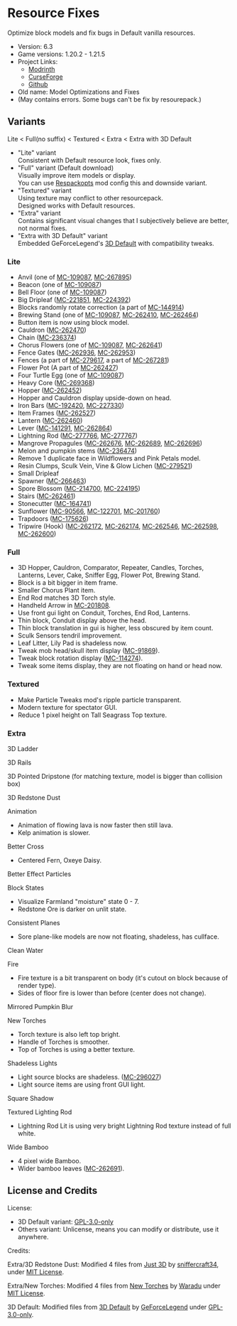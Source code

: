 # Resource Fixes

Optimize block models and fix bugs in Default vanilla resources.

- Version: 6.3
- Game versions: 1.20.2 - 1.21.5
- Project Links:
  - [Modrinth](https://modrinth.com/resourcepack/xq2isoUl)
  - [CurseForge](https://legacy.curseforge.com/minecraft/texture-packs/resource-fixes)
  - [Github](https://github.com/Minecrafthyr/model_optis_and_fixes)
- Old name: Model Optimizations and Fixes
- (May contains errors. Some bugs can't be fix by resourepack.)

## Variants

Lite < Full(no suffix) < Textured < Extra < Extra with 3D Default

- "Lite" variant  
  Consistent with Default resource look, fixes only.
- "Full" variant (Default download)  
  Visually improve item models or display.  
  You can use [Respackopts](https://modrinth.com/mod/TiF5QWZY) mod config this and downside variant.
- "Textured" variant  
  Using texture may conflict to other resourcepack.  
  Designed works with Default resources.
- "Extra" variant  
  Contains significant visual changes that I subjectively believe are better, not normal fixes.
- "Extra with 3D Default" variant  
  Embedded GeForceLegend's [3D Default](https://modrinth.com/resourcepack/3d-default) with compatibility tweaks. 


### Lite

- Anvil (one of [MC-109087](https://bugs.mojang.com/browse/MC/issues/MC-109087 "Faces of some blocks are not at all culled when said face is hidden by a solid, opaque block"), [MC-267895](https://bugs.mojang.com/browse/MC/issues/MC-267895 "Anvil's texture is mapped very strangely"))
- Beacon (one of [MC-109087](https://bugs.mojang.com/browse/MC/issues/MC-109087 "Faces of some blocks are not at all culled when said face is hidden by a solid, opaque block"))
- Bell Floor (one of [MC-109087](https://bugs.mojang.com/browse/MC/issues/MC-109087 "Faces of some blocks are not at all culled when said face is hidden by a solid, opaque block"))
- Big Dripleaf ([MC-221851](https://bugs.mojang.com/browse/MC/issues/MC-221851 "Tilted big dripleaf texture mirrored incorrectly from underneath"), [MC-224392](https://bugs.mojang.com/browse/MC/issues/MC-224392 "Big dripleaves are rendered too dark when blocks are placed adjacent to them while smooth lighting is enabled"))
- Blocks randomly rotate correction (a part of [MC-144914](https://bugs.mojang.com/browse/MC/issues/MC-144914 "Some blocks don't randomly rotate correctly"))
- Brewing Stand (one of [MC-109087](https://bugs.mojang.com/browse/MC/issues/MC-109087 "Faces of some blocks are not at all culled when said face is hidden by a solid, opaque block"), [MC-262410](https://bugs.mojang.com/browse/MC/issues/MC-262410 "Brewing stand arms appear darker than they should"), [MC-262464](https://bugs.mojang.com/browse/MC/issues/MC-262464 "The bottom texture of the rod in brewing stands is incorrect"))
- Button item is now using block model.
- Cauldron ([MC-262470](https://bugs.mojang.com/browse/MC/issues/MC-262470 "Cauldron models are very unoptimized, causing render lag"))
- Chain ([MC-236374](https://bugs.mojang.com/browse/MC/issues/MC-236374 "Chains are rendered too dark when blocks are placed adjacent to them while smooth lighting is enabled"))
- Chorus Flowers (one of [MC-109087](https://bugs.mojang.com/browse/MC/issues/MC-109087 "Faces of some blocks are not at all culled when said face is hidden by a solid, opaque block"), [MC-262641](https://bugs.mojang.com/browse/MC/issues/MC-262641 "Chorus flower models are incredibly unoptimized and cause serious rendering lag"))
- Fence Gates ([MC-262936](https://bugs.mojang.com/browse/MC/issues/MC-262936 "Some pixels of open fence gates are stretched"), [MC-262953](https://bugs.mojang.com/browse/MC/issues/MC-262953 "Fence gate models are very unoptimized, causing lag among other issues"))
- Fences (a part of [MC-279617](https://bugs.mojang.com/browse/MC/issues/MC-279617 "Bamboo fence multipart rendering optimization - requires texture mapping modification"), a part of [MC-267281](https://bugs.mojang.com/browse/MC/issues/MC-267281 "Fence multipart model system performance optimization"))
- Flower Pot (A part of [MC-262427](https://bugs.mojang.com/browse/MC/issues/MC-262427 "Flower pots and potted objects have very poorly optimized models and strange texture mapping"))
- Four Turtle Egg (one of [MC-109087](https://bugs.mojang.com/browse/MC/issues/MC-109087 "Faces of some blocks are not at all culled when said face is hidden by a solid, opaque block"))
- Heavy Core ([MC-269368](https://bugs.mojang.com/browse/MC/issues/MC-269368 "Heavy Core bottom face not culled by blocks below"))
- Hopper ([MC-262452](https://bugs.mojang.com/browse/MC/issues/MC-262452 "Hopper models are unoptimized and cause rendering lag"))
- Hopper and Cauldron display upside-down on head.
- Iron Bars ([MC-192420](https://bugs.mojang.com/browse/MC/issues/MC-192420 "Iron bars Z-fight on the bottom and top"), [MC-227330](https://bugs.mojang.com/browse/MC/issues/MC-227330 "The bottom texture of bars are flipped 180° and do not match the top"))
- Item Frames ([MC-262527](https://bugs.mojang.com/browse/MC/issues/MC-262527 "Item frame models are quite unoptimized"))
- Lantern ([MC-262460](https://bugs.mojang.com/browse/MC/issues/MC-262460 "Unneeded face in hanging lantern model"))
- Lever ([MC-141291](https://bugs.mojang.com/browse/MC/issues/MC-141291 "lever state blockstate json backwards"), [MC-262864](https://bugs.mojang.com/browse/MC/issues/MC-262864 "Lever base texture is mapped upside-down"))
- Lightning Rod ([MC-277766](https://bugs.mojang.com/browse/MC/issues/MC-277766 '"On" lightning rod bottom texture is still mapped incorrectly'), [MC-277767](https://bugs.mojang.com/browse/MC/issues/MC-277767 '"On" lightning rods still use ambient occlusion'))
- Mangrove Propagules ([MC-262676](https://bugs.mojang.com/browse/MC/issues/MC-262676 "Mangrove propagules appear darker than they should due to shading not being disabled"), [MC-262689](https://bugs.mojang.com/browse/MC/issues/MC-262689 "Hanging mangrove propagule models are comically unoptimized"), [MC-262696](https://bugs.mojang.com/browse/MC/issues/MC-262696 "Potted mangrove propagules appear darker than they should due to shading not being disabled"))
- Melon and pumpkin stems ([MC-236474](https://bugs.mojang.com/browse/MC/issues/MC-236474 "Melon and pumpkin stems appear much darker than they should"))
- Remove 1 duplicate face in Wildflowers and Pink Petals model.
- Resin Clumps, Sculk Vein, Vine & Glow Lichen ([MC-279521](https://bugs.mojang.com/browse/MC/issues/MC-279521 "Up & down faces of resin clumps, sculk veins, vines & glow lichen are not mirrored from behind"))
- Small Dripleaf
- Spawner ([MC-266463](https://bugs.mojang.com/browse/MC/issues/MC-266463 "The interior north and south faces of trial spawners are culled incorrectly"))
- Spore Blossom ([MC-214700](https://bugs.mojang.com/browse/MC/issues/MC-214700 "Spore blossom top leaf texture is not mirrored correctly from behind"), [MC-224195](https://bugs.mojang.com/browse/MC/issues/MC-224195 "Parity issue: Differences in the spore blossom model in JE/BE"))
- Stairs ([MC-262461](https://bugs.mojang.com/browse/MC/issues/MC-262461 "Stair models are unoptimized and can cause rendering lag"))
- Stonecutter ([MC-164741](https://bugs.mojang.com/browse/MC/issues/MC-164741 "Stonecutter blades are much brighter when north/south than east/west"))
- Sunflower ([MC-90566](https://bugs.mojang.com/browse/MC/issues/MC-90566 "The plants of sunflowers don't connect to their stems"), [MC-122701](https://bugs.mojang.com/browse/MC/issues/MC-122701 "Sunflowers are stretched"), [MC-201760](https://bugs.mojang.com/browse/MC/issues/MC-201760 "Sunflower top half cross model is not mirrored on the back"))
- Trapdoors ([MC-175626](https://bugs.mojang.com/browse/MC/issues/MC-175626 "Trapdoors are rendered too dark when blocks are placed adjacent to them while smooth lighting is enabled"))
- Tripwire (Hook) ([MC-262172](https://bugs.mojang.com/browse/MC/issues/MC-262172 "Tripwire hook model incorrect - stick does not attach to ring symmetrically"), [MC-262174](https://bugs.mojang.com/browse/MC/issues/MC-262174 "The section of tripwire that is attached to a tripwire hook is stretched"), [MC-262546](https://bugs.mojang.com/browse/MC/issues/MC-262546 "Texture mapping on tripwire hook rings appears to be wrong"), [MC-262598](https://bugs.mojang.com/browse/MC/issues/MC-262598 'Tripwire textures in the tripwire hook "attached: true" state have a wrong black rendering when the tripwire hook is attached to a non-transparent block'), [MC-262600](https://bugs.mojang.com/browse/MC/issues/MC-262600 "Tripwire texture can rotate unexpectedly when neighbouring connections change / is mapped inconsistently"))

### Full

- 3D Hopper, Cauldron, Comparator, Repeater, Candles, Torches, Lanterns, Lever, Cake, Sniffer Egg, Flower Pot, Brewing Stand.
- Block is a bit bigger in item frame.
- Smaller Chorus Plant item.
- End Rod matches 3D Torch style.
- Handheld Arrow in [MC-201808](https://bugs.mojang.com/browse/MC/issues/MC-201808 "Arrows are held awkwardly in entities' hands").
- Use front gui light on Conduit, Torches, End Rod, Lanterns.
- Thin block, Conduit display above the head.
- Thin block translation in gui is higher, less obscured by item count.
- Sculk Sensors tendril improvement.
- Leaf Litter, Lily Pad is shadeless now.
- Tweak mob head/skull item display ([MC-91869](https://bugs.mojang.com/browse/MC/issues/MC-91869 "Mob heads/skulls (except dragon head) are barely recognizable as such when held (held awkwardly in first person view")).
- Tweak block rotation display ([MC-114274](https://bugs.mojang.com/browse/MC/issues/MC-114274 "The rotation of some blocks in hand/GUI does not match rotation when placed")).
- Tweak some items display, they are not floating on hand or head now.

### Textured

- Make Particle Tweaks mod's ripple particle transparent.
- Modern texture for spectator GUI.
- Reduce 1 pixel height on Tall Seagrass Top texture.

### Extra

3D Ladder

3D Rails

3D Pointed Dripstone (for matching texture, model is bigger than collision box)

3D Redstone Dust

Animation

- Animation of flowing lava is now faster then still lava.
- Kelp animation is slower.

Better Cross

- Centered Fern, Oxeye Daisy.

Better Effect Particles

Block States

- Visualize Farmland "moisture" state 0 - 7.
- Redstone Ore is darker on unlit state.

Consistent Planes

- Sore plane-like models are now not floating, shadeless, has cullface.

Clean Water

Fire

- Fire texture is a bit transparent on body (it's cutout on block because of render type).
- Sides of floor fire is lower than before (center does not change).

Mirrored Pumpkin Blur

New Torches

- Torch texture is also left top bright.
- Handle of Torches is smoother.
- Top of Torches is using a better texture.

Shadeless Lights

- Light source blocks are shadeless. ([MC-296027](https://bugs.mojang.com/browse/MC/issues/MC-296027 "Certain Light-Emitting Blocks Lack Internal Glow in Java Edition"))
- Light source items are using front GUI light.

Square Shadow

Textured Lighting Rod

- Lightning Rod Lit is using very bright Lightning Rod texture instead of full white.

Wide Bamboo

- 4 pixel wide Bamboo.
- Wider bamboo leaves ([MC-262691](https://bugs.mojang.com/browse/MC/issues/MC-262691 "The leaves planes in bamboo aren't as wide as they should be")).

## License and Credits

License:

- 3D Default variant: [GPL-3.0-only](https://spdx.org/licenses/GPL-3.0-only.html)
- Others variant: Unlicense, means you can modify or distribute, use it anywhere.

Credits:

Extra/3D Redstone Dust: Modified 4 files from [Just 3D](https://modrinth.com/resourcepack/EnOq8vEP) by [sniffercraft34](https://modrinth.com/user/sniffercraft34), under [MIT License](https://spdx.org/licenses/MIT.html).

Extra/New Torches: Modified 4 files from [New Torches](https://modrinth.com/resourcepack/new-torches) by [Waradu](https://modrinth.com/user/Waradu) under [MIT License](https://spdx.org/licenses/MIT.html).

3D Default: Modified files from [3D Default](https://modrinth.com/resourcepack/3d-default) by [GeForceLegend](https://modrinth.com/user/GeForceLegend) under [GPL-3.0-only](https://spdx.org/licenses/GPL-3.0-only.html).